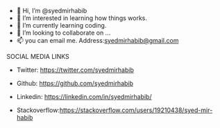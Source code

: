 - 👋 Hi, I’m @syedmirhabib
- 👀 I’m interested in learning how things works.
- 🌱 I’m currently learning coding. 
- 💞️ I’m looking to collaborate on ...
- 📫 you can email me.
     Address:syedmirhabib@gmail.com 


SOCIAL MEDIA LINKS
- Twitter: https://twitter.com/syedmirhabib

- Github: https://github.com/syedmirhabib

- Linkedin: https://linkedin.com/in/syedmirhabib/

- Stackoverflow:https://stackoverflow.com/users/19210438/syed-mir-habib

<!---
syedmirhabib/syedmirhabib is a ✨ special ✨ repository because its `README.md` (this file) appears on your GitHub profile.
You can click the Preview link to take a look at your changes.
--->
